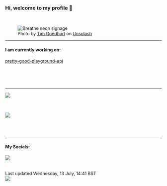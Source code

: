 <h3>Hi, welcome to my profile 👋</h3>

<br />
<figure>
  <img
    src="https://images.unsplash.com/photo-1502139214982-d0ad755818d8?crop=entropy&cs=tinysrgb&fit=max&fm=jpg&ixid=MnwyNzQ3MDB8MHwxfHJhbmRvbXx8fHx8fHx8fDE2NTc3MTU1NjI&ixlib=rb-1.2.1&q=80&w=1080&auto=format"
    alt="Breathe neon signage" 
  />
  <figcaption>Photo by <a
    href="https://unsplash.com/@nofilter_noglory?utm_source=Profile%20readme&utm_medium=referral">Tim Goedhart</a> on <a
    href="https://unsplash.com/?utm_source=Profile%20readme&utm_medium=referral">Unsplash</a></figcaption>
</figure>


<hr />
<h4>I am currently working on:</h4>
<a href="https://github.com/ShaneLucy/pretty-good-playground-api">pretty-good-playground-api</a>

<br /><br /><br />

<hr />
<img
  src="https://github-readme-stats.vercel.app/api?username=shanelucy&show_icons=true&theme=calm"
/>
<br /><br /><br />

<img 
  src="https://github-readme-stats.vercel.app/api/top-langs/?username=shanelucy&theme=calm"
/>
<br /><br /><br /><br />
<hr />
<h4>My Socials:</h4>
<a href="https://uk.linkedin.com/in/shane-lucy-4735b616a">
  <img
    src="https://img.shields.io/badge/linkedin%20-%230077B5.svg?&style=for-the-badge&logo=linkedin&logoColor=white"
  />
</a>
<br /><br /><br />
Last updated Wednesday, 13 July, 14:41 BST
<br />
<img
  src="https://github.com/ShaneLucy/ShaneLucy/workflows/README%20build/badge.svg"
/>
